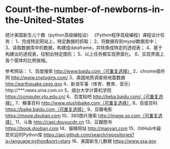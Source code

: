 # Count-the-number-of-newborns-in-the-United-States
统计美国新生儿个数（python高级编程设）
《Python程序高级编程》课程设计任务：
1、完成特定网站上，特定数据的抓取；
2、将数据存到mysql数据库中；
3、读取数据库中的数据，构建成dataframe，并转换成特定的透视表；
4、基于构建出的透视表，绘制出特定图形；
5、以上任务都实现界面化。
6、实现界面上各个窗体的比例放缩。

参考网站：
1、百度搜索 http://www.baidu.com（可重复选择）
2、chrome插件网 http://www.cnplugins.com/
3、美国地质调查局地震数据 http://earthquake.usgs.gov
4、新浪军事（体育、教育、音乐） http://***.news.sina.com.cn
5、烟台大学计算机学院 https://computer.ytu.edu.cn/
6、百度贴吧 http://tieba.baidu.com/（可重复选择）
7、糗事百科 http://www.qiushibaike.com（可重复选择）
8、百度百科 https://baike.baidu.com（可重复选择）
9、豆瓣电影 https://movie.douban.com
10、360图片搜索 http://image.so.com（可重复选择）
11、斗鱼 http://capi.douyucdn.cn
13、豆瓣图书 https://book.douban.com
14、猫眼网站 http://maoyan.com
15、GitHub中最受欢迎的Python库 https://api.github.com/search/repositories?q=language:python&sort=stars
16、美国新生儿数据 https://www.ssa.gov

